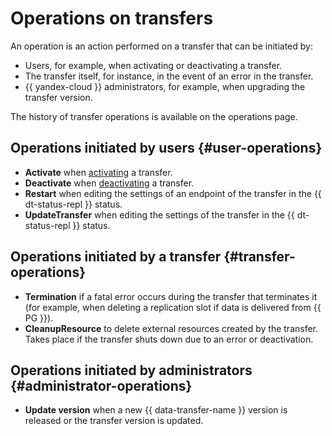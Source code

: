 # Operations on transfers

An operation is an action performed on a transfer that can be initiated by:
* Users, for example, when activating or deactivating a transfer.
* The transfer itself, for instance, in the event of an error in the transfer.
* {{ yandex-cloud }} administrators, for example, when upgrading the transfer version.

The history of transfer operations is available on the operations page.

## Operations initiated by users {#user-operations}

* **Activate** when [activating](../operations/transfer.md#activate) a transfer.
* **Deactivate** when [deactivating](../operations/transfer.md#deactivate) a transfer.
* **Restart** when editing the settings of an endpoint of the transfer in the {{ dt-status-repl }} status.
* **UpdateTransfer** when editing the settings of the transfer in the {{ dt-status-repl }} status.

## Operations initiated by a transfer {#transfer-operations}

* **Termination** if a fatal error occurs during the transfer that terminates it (for example, when deleting a replication slot if data is delivered from {{ PG }}).
* **CleanupResource** to delete external resources created by the transfer. Takes place if the transfer shuts down due to an error or deactivation.

## Operations initiated by administrators {#administrator-operations}

* **Update version** when a new {{ data-transfer-name }} version is released or the transfer version is updated.
